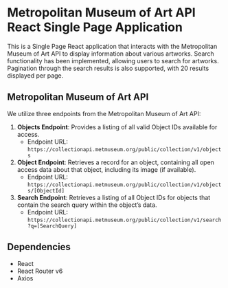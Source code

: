 # Metropolitan Museum of Art API React Single Page Application

This is a Single Page React application that interacts with the Metropolitan Museum of Art API to display information about various artworks. Search functionality has been implemented, allowing users to search for artworks. Pagination through the search results is also supported, with 20 results displayed per page.

## Metropolitan Museum of Art API

We utilize three endpoints from the Metropolitan Museum of Art API:

1. **Objects Endpoint**: Provides a listing of all valid Object IDs available for access.
   - Endpoint URL: `https://collectionapi.metmuseum.org/public/collection/v1/objects`
2. **Object Endpoint**: Retrieves a record for an object, containing all open access data about that object, including its image (if available).
   - Endpoint URL: `https://collectionapi.metmuseum.org/public/collection/v1/objects/[ObjectId]`
3. **Search Endpoint**: Retrieves a listing of all Object IDs for objects that contain the search query within the object’s data.
   - Endpoint URL: `https://collectionapi.metmuseum.org/public/collection/v1/search?q=[SearchQuery]`

## Dependencies

- React
- React Router v6
- Axios
